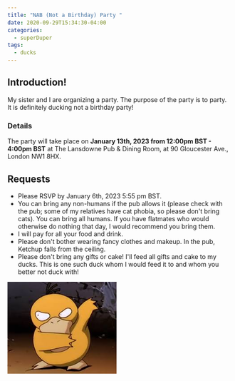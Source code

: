 ```yaml
---
title: "NAB (Not a Birthday) Party "
date: 2020-09-29T15:34:30-04:00
categories:
  - superDuper
tags:
  - ducks
---
```



## Introduction!

My sister and I are organizing a party. The purpose of the party is to party. It is definitely ducking not a birthday party!

### Details

The party will take place on **January 13th, 2023 from 12:00pm BST - 4:00pm BST** at The Lansdowne Pub & Dining Room, at 90 Gloucester Ave., London NW1 8HX.

## Requests
- Please RSVP by January 6th, 2023 5:55 pm BST.
- You can bring any non-humans if the pub allows it (please check with the pub; some of my relatives have cat phobia, so please don't bring cats). You can bring all humans. If you have flatmates who would otherwise do nothing that day, I would recommend you bring them.
- I will pay for all your food and drink. 
- Please don't bother wearing fancy clothes and makeup. In the pub, Ketchup falls from the ceiling.
- Please don't bring any gifts or cake! I'll feed all gifts and cake to my ducks. This is one such duck whom I would feed it to and whom you better not duck with! 

<img src="/assets/images/psyduck-mad.jpeg" alt="drawing" title="psyduck-mad"/>
